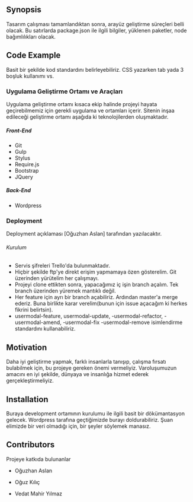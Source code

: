 ## Synopsis

Tasarım çalışması tamamlandıktan sonra, arayüz geliştirme süreçleri belli olacak. Bu satırlarda package.json ile ilgili bilgiler, yüklenen paketler, node bağımlılıkları olacak.

## Code Example

Basit bir şekilde kod standardını belirleyebiliriz. CSS yazarken tab yada 3 boşluk kullanımı vs. 

### Uygulama Geliştirme Ortamı ve Araçları ###

Uygulama geliştirme ortamı kısaca ekip halinde projeyi hayata geçirebilmemiz için gerekli uygulama ve ortamları içerir. Sitenin inşaa edileceği geliştirme ortamı aşağıda ki teknolojilerden oluşmaktadır.

#####  Front-End #####


- Git
- Gulp
- Stylus
- Require.js
- Bootstrap
- JQuery


##### Back-End #####


- Wordpress


### Deployment ###

Deployment açıklaması [Oğuzhan Aslan] tarafından yazılacaktır.

###### Kurulum

- Servis şifreleri Trello'da bulunmaktadır. 
- Hiçbir şekilde ftp'ye direkt erişim yapmamaya özen gösterelim. Git üzerinden yürütelim her çalışmayı.
- Projeyi clone ettikten sonra, yapacağımız iç işin branch açalım. Tek branch üzerinden yüremek mantıklı değil. 
- Her feature için ayrı bir branch açabiliriz. Ardından master'a merge ederiz. Buna birlikte karar verelim(bunun için issue açacağım ki herkes fikrini belirtsin).
- usermodal-feature, usermodal-update, -usermodal-refactor, -usermodal-amend, -usermodal-fix -usermodal-remove isimlendirme standardını kullanabiliriz. 



## Motivation

Daha iyi geliştirme yapmak, farklı insanlarla tanışıp, çalışma fırsatı bulabilmek için, bu projeye gereken önemi vermeliyiz. Varoluşumuzun amacını en iyi şekilde, dünyaya ve insanlığa hizmet ederek gerçekleştirmeliyiz. 

## Installation

Buraya development ortamının kurulumu ile ilgili basit bir dökümantasyon gelecek. Wordpress tarafına geçtiğimizde burayı doldurabiliriz. Şuan elimizde bir veri olmadığı için, bir şeyler söylemek manasız.


## Contributors

Projeye katkıda bulunanlar

- Oğuzhan Aslan

- Oğuz Kılıç

- Vedat Mahir Yılmaz




